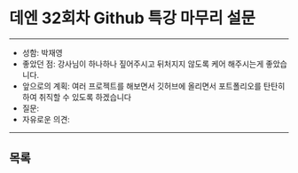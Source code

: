 # 데엔 32회차 Github 특강 마무리 설문
---
- 성함: 박재영
- 좋았던 점: 강사님이 하나하나 짚어주시고 뒤처지지 않도록 케어 해주시는게 좋았습니다.
- 앞으로의 계획: 여러 프로젝트를 해보면서 깃허브에 올리면서 포트폴리오를 탄탄히 하여 취직할 수 있도록 하겠습니다
- 질문:
- 자유로운 의견:
----
## 목록
